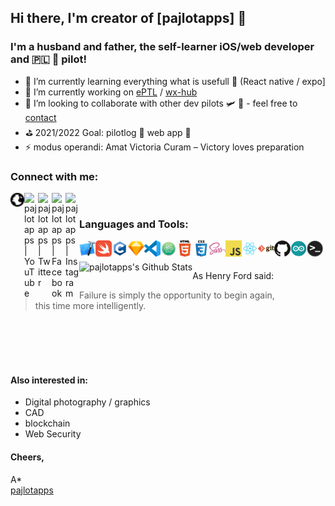 ## Hi there, I'm creator of [pajlotapps] 👋

### I'm a husband and father, the self-learner iOS/web developer and 🇵🇱 🚁 pilot!

- 🌱 I’m currently learning everything what is usefull 🤪 (React native / expo]
- 🔭 I’m currently working on [ePTL] / [wx-hub]
- 👯 I’m looking to collaborate with other dev pilots 🛩 🚁 - feel free to [contact]
- ⛳️ 2021/2022 Goal: pilotlog 🛫 web app 🛬 
- ⚡ modus operandi: Amat Victoria Curam – Victory loves preparation

### Connect with me:

[<img align="left" alt="pajlot.pl" width="22px" src="https://raw.githubusercontent.com/iconic/open-iconic/master/svg/globe.svg" />][website]
[<img align="left" alt="pajlotapps | YouTube" width="22px" src="https://cdn.jsdelivr.net/npm/simple-icons@v3/icons/youtube.svg" />][youtube]
[<img align="left" alt="pajlotapps | Twitter" width="22px" src="https://cdn.jsdelivr.net/npm/simple-icons@v3/icons/twitter.svg" />][twitter]
[<img align="left" alt="pajlotapps | Facebook" width="22px" src="https://cdn.jsdelivr.net/npm/simple-icons@v3/icons/facebook.svg" />][facebook]
[<img align="left" alt="pajlotapps | Instagram" width="22px" src="https://cdn.jsdelivr.net/npm/simple-icons@v3/icons/instagram.svg" />][instagram]

<br />

### Languages and Tools:

<img align="left" alt="xCode" width="26px" src="https://raw.githubusercontent.com/github/explore/80688e429a7d4ef2fca1e82350fe8e3517d3494d/topics/xcode/xcode.png" />
<img align="left" alt="Swift" width="26px" src="https://raw.githubusercontent.com/github/explore/80688e429a7d4ef2fca1e82350fe8e3517d3494d/topics/swift/swift.png" />
<img align="left" alt="C" width="26px" src="https://raw.githubusercontent.com/github/explore/80688e429a7d4ef2fca1e82350fe8e3517d3494d/topics/c/c.png" />
<img align="left" alt="Sketch" width="26px" src="https://raw.githubusercontent.com/github/explore/80688e429a7d4ef2fca1e82350fe8e3517d3494d/topics/sketch/sketch.png" />


<img align="left" alt="Visual Studio Code" width="26px" src="https://raw.githubusercontent.com/github/explore/80688e429a7d4ef2fca1e82350fe8e3517d3494d/topics/visual-studio-code/visual-studio-code.png" />
<img align="left" alt="Atom" width="26px" src="https://raw.githubusercontent.com/github/explore/80688e429a7d4ef2fca1e82350fe8e3517d3494d/topics/atom/atom.png" />

<img align="left" alt="HTML5" width="26px" src="https://raw.githubusercontent.com/github/explore/80688e429a7d4ef2fca1e82350fe8e3517d3494d/topics/html/html.png" />
<img align="left" alt="CSS3" width="26px" src="https://raw.githubusercontent.com/github/explore/80688e429a7d4ef2fca1e82350fe8e3517d3494d/topics/css/css.png" />
<img align="left" alt="CSS3" width="26px" src="https://raw.githubusercontent.com/github/explore/80688e429a7d4ef2fca1e82350fe8e3517d3494d/topics/sass/sass.png" />
<img align="left" alt="JavaScript" width="26px" src="https://raw.githubusercontent.com/github/explore/80688e429a7d4ef2fca1e82350fe8e3517d3494d/topics/javascript/javascript.png" />
<img align="left" alt="React" width="26px" src="https://raw.githubusercontent.com/github/explore/80688e429a7d4ef2fca1e82350fe8e3517d3494d/topics/react/react.png" />

<img align="left" alt="git" width="26px" src="https://raw.githubusercontent.com/github/explore/78df643247d429f6cc873026c0622819ad797942/topics/git/git.png" />
<img align="left" alt="GitHub" width="26px" src="https://raw.githubusercontent.com/github/explore/78df643247d429f6cc873026c0622819ad797942/topics/github/github.png" />
<img align="left" alt="Arduino" width="26px" src="https://raw.githubusercontent.com/github/explore/80688e429a7d4ef2fca1e82350fe8e3517d3494d/topics/arduino/arduino.png" />

<img align="left" alt="terminal" width="26px" src="https://raw.githubusercontent.com/github/explore/80688e429a7d4ef2fca1e82350fe8e3517d3494d/topics/terminal/terminal.png" />

<br />
<br />

<img align="left" alt="pajlotapps's Github Stats" src="https://github-readme-stats.vercel.app/api?username=pajlotapps&show_icons=true&hide_border=true" />

<!--
**pajlotapps/pajlotapps** is a ✨ _special_ ✨ repository because its `README.md` (this file) appears on your GitHub profile.

Here are some ideas to get you started:

- 🔭 I’m currently working on ...
- 🤔 I’m looking for help with ...
- 💬 Ask me about ...
- 📫 How to reach me: ...
- 😄 Pronouns: ...
-->

As Henry Ford said: 
> Failure is simply the opportunity to begin again, <br />
> this time more intelligently.

<br />
<br />
<br />
<br />

#### Also interested in:
  * Digital photography / graphics
  * CAD
  * blockchain
  * Web Security

#### Cheers,<br />
A*<br />
[pajlotapps][website]

[website]: https://olechno-adam.web.app
[ePTL]: https://eptl.bogada.ct8.pl
[wx-hub]: http://wx-hub.netlify.app
[contact]: https://olechno-adam.web.app
[twitter]: https://twitter.com/PajlotApps
[youtube]: https://www.youtube.com/channel/UCtSGCQ19d2m_rbOsxZ22Ubw/featured
[instagram]: https://www.instagram.com/pajlotapps/
[facebook]: https://www.facebook.com/pajlot.apps
